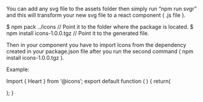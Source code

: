 You can add any svg file to the assets folder then simply run “npm run svgr” and this will transform your new svg file to a react component ( .js file ).

$ npm pack ../icons                 // Point it to the folder where the package is located.
$ npm install icons-1.0.0.tgz       // Point it to the generated file.

Then in your component you have to import Icons from the dependency created in your package.json file after you run the second 
command ( npm install icons-1.0.0.tgz ).

Example:

Import { Heart } from ‘@icons’;
export default function ( ) {
return(
<div>
<Heart/>
</div>
);
}
